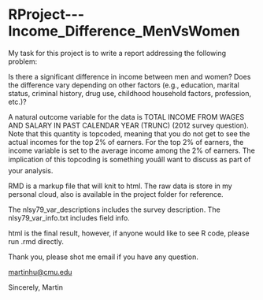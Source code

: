 # RProject---Income_Difference_MenVsWomen

My task for this project is to write a report addressing the following problem:

Is there a significant difference in income between men and women? Does the difference vary depending on other factors (e.g., education, marital status, criminal history, drug use, childhood household factors, profession, etc.)?

A natural outcome variable for the data is TOTAL INCOME FROM WAGES AND SALARY IN PAST CALENDAR YEAR (TRUNC) (2012 survey question). Note that this quantity is topcoded, meaning that you do not get to see the actual incomes for the top 2% of earners. For the top 2% of earners, the income variable is set to the average income among the 2% of earners. The implication of this topcoding is something youâll want to discuss as part of your analysis.

RMD is a markup file that will knit to html.
The raw data is store in my personal cloud, also is available in the project folder for reference.

The nlsy79_var_descriptions includes the survey description.
The nlsy79_var_info.txt includes field info.

html is the final result, however, if anyone would like to see R code, please run .rmd directly.

Thank you, please shot me email if you have any question.

martinhu@cmu.edu

Sincerely,
Martin

